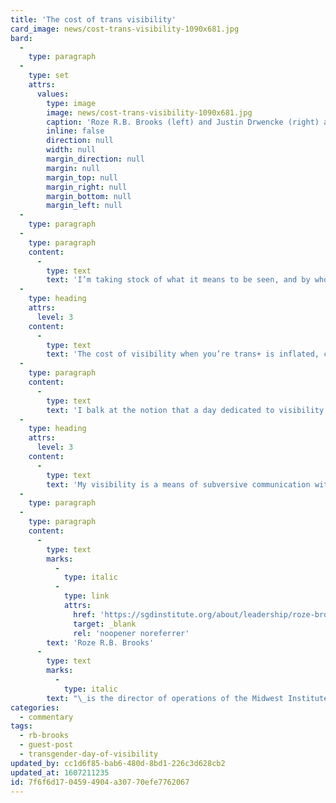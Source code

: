 ```yaml
---
title: 'The cost of trans visibility'
card_image: news/cost-trans-visibility-1090x681.jpg
bard:
  -
    type: paragraph
  -
    type: set
    attrs:
      values:
        type: image
        image: news/cost-trans-visibility-1090x681.jpg
        caption: 'Roze R.B. Brooks (left) and Justin Drwencke (right) address MBLGTACC attendees in Omaha'
        inline: false
        direction: null
        width: null
        margin_direction: null
        margin: null
        margin_top: null
        margin_right: null
        margin_bottom: null
        margin_left: null
  -
    type: paragraph
  -
    type: paragraph
    content:
      -
        type: text
        text: 'I’m taking stock of what it means to be seen, and by whom I wish to be seen, and wondering what it even means to be seen, fully.My transness is a currency I am reluctant to exchange, too often spent on my validation rather than my liberation. Too often extracted from me without the proper pin, accessed like an overworked ATM. I am continually left with little to invest, in myself.'
  -
    type: heading
    attrs:
      level: 3
    content:
      -
        type: text
        text: 'The cost of visibility when you’re trans+ is inflated, complicated to supply when the cis demand is for both your transparency and your secrecy. To non-disclose is to deceive, but to share is to invite speculation.'
  -
    type: paragraph
    content:
      -
        type: text
        text: 'I balk at the notion that a day dedicated to visibility of trans+ folk is an outlet for coming out because we are not swiftly & suddenly exiting our normative constrictions when we enter into public view, we are colliding with them. I reject the notion that bright coloured signs held on street corners and temporary social media filters will fulfill the need for trans+ folk to be centered. The objective of our existence is not to be seen, but to be secure. When the meek gestures go away we do not. But you’ll conjure us back up the next time you need to retrieve your tokens.Visibility means conditioning onlookers to expect me to be immediately forthcoming with my transness, to untangle their gendered confusion as they take in my presentation and their mind becomes busy trying to categorize me in a way that seems more marketable because you can’t buy a product that doesn’t exist.There is major risk in being forthcoming when we are not protected from visceral reactions rooted in universally warped understandings of the body. Panic is a pandemic trans+ folk are well-versed in but it is not our panic that is prioritized when cis people’s fragile frameworks of biology are interrupted, when their weak theories of essentialism are excavated, when their corrupt enforcement of determinism is incapacitated. Cis panic is rewarded with more options for objecting to non-normativity, trans panic is resorted to more ramifications.Visibility means being expected to integrate into a capitalist continuum that doesn’t accommodate for your particular gradient, doesn’t value your version of productivity, and doesn’t honor your caliber of contributions. But yet, expects all of the above while simultaneously exerting every measure possible to erase you from the public sphere.It is not possible for cis people to see me for they do not have the vernacular to understand what they have witnessed. Cis people see us performing gender, practicing preservation, and enacting safeguards. Only TGNC people can truly see me because (hopefully) they can see some semblance of themselves in me and resonate with that struggle, that journey, that perpetual grapple with justifying ourselves. This cue is not given by flags, buttons or banners, but through catching each other’s darting eyes in crowded places, jokes about just getting by, and expressive, yet silent, headshakes at cis nonsense. These cues are encrypted, impossible to hack unless you already have the code.It is not the onus of trans+ people to deconstruct the limitations on our opportunity to be unabashedly ourselves. It is not our responsibility to pay our way into the public sphere for mass consumption using allocations of our self. It is not our job to divvy out uncompensated labour for the continued accrual of cis capital. We cannot be bought, but we demand to benefit. We must divest from cisness.'
  -
    type: heading
    attrs:
      level: 3
    content:
      -
        type: text
        text: 'My visibility is a means of subversive communication with those who have the ability to see me. And that communication is free, because it frees me.'
  -
    type: paragraph
  -
    type: paragraph
    content:
      -
        type: text
        marks:
          -
            type: italic
          -
            type: link
            attrs:
              href: 'https://sgdinstitute.org/about/leadership/roze-brooks'
              target: _blank
              rel: 'noopener noreferrer'
        text: 'Roze R.B. Brooks'
      -
        type: text
        marks:
          -
            type: italic
        text: "\_is the director of operations of the Midwest Institute for Sexuality and Gender Diversity."
categories:
  - commentary
tags:
  - rb-brooks
  - guest-post
  - transgender-day-of-visibility
updated_by: cc1d6f85-bab6-480d-8bd1-226c3d628cb2
updated_at: 1607211235
id: 7f6f6d17-0459-4904-a307-70efe7762067
---
```

